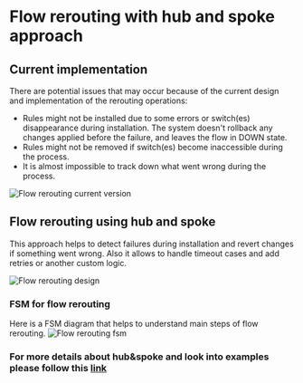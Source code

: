 # Flow rerouting with hub and spoke approach

## Current implementation

There are potential issues that may occur because of the current design and implementation of the rerouting operations:
- Rules might not be installed due to some errors or switch(es) disappearance during installation.
  The system doesn't rollback any changes applied before the failure, and leaves the flow in DOWN state.
- Rules might not be removed if switch(es) become inaccessible during the process.
- It is almost impossible to track down what went wrong during the process.

![Flow rerouting current version](https://pointillism.io/telstra/open-kilda/blob/master/docs/design/hub-and-spoke/reroute/flow-reroute-current.puml.svg "Flow rerouting current version")

## Flow rerouting using hub and spoke
This approach helps to detect failures during installation and revert changes if something went wrong. Also it allows to
handle timeout cases and add retries or another custom logic.

![Flow rerouting design](https://pointillism.io/telstra/open-kilda/blob/master/docs/design/hub-and-spoke/reroute/flow-reroute-hs.puml.svg "Flow rerouting sequence diagram")

### FSM for flow rerouting
Here is a FSM diagram that helps to understand main steps of flow rerouting.
![Flow rerouting fsm](https://pointillism.io/telstra/open-kilda/blob/master/docs/design/hub-and-spoke/reroute/flow-reroute-fsm.dot.svg "Flow rerouting fsm diagram")

### For more details about hub&spoke and look into examples please follow this [link](https://github.com/telstra/open-kilda/blob/develop/docs/design/hub-and-spoke/v7/README.md)
